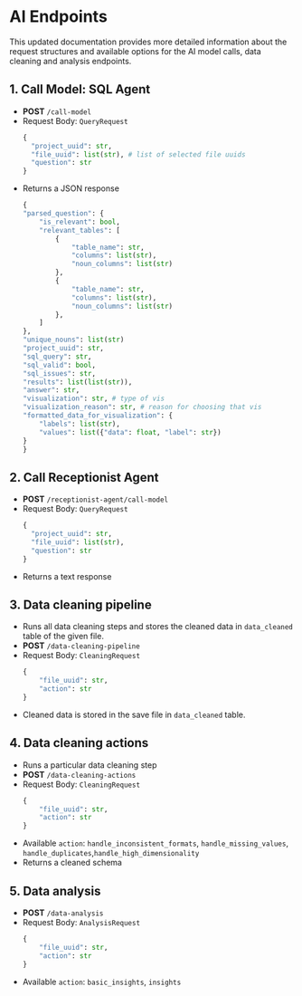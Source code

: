 # AI Endpoints
This updated documentation provides more detailed information about the request structures and available options for the AI model calls, data cleaning and analysis endpoints.

## 1. Call Model: SQL Agent
- **POST** `/call-model`
- Request Body: `QueryRequest`
  ```python
  {
    "project_uuid": str,
    "file_uuid": list(str), # list of selected file uuids
    "question": str
  }
- Returns a JSON response
    ```python
    {
    "parsed_question": {
        "is_relevant": bool,
        "relevant_tables": [
            {
                "table_name": str,
                "columns": list(str),
                "noun_columns": list(str)
            },
            {
                "table_name": str,
                "columns": list(str),
                "noun_columns": list(str)
            },
        ]
    },
    "unique_nouns": list(str)
    "project_uuid": str,
    "sql_query": str,
    "sql_valid": bool, 
    "sql_issues": str,
    "results": list(list(str)),
    "answer": str,
    "visualization": str, # type of vis
    "visualization_reason": str, # reason for choosing that vis
    "formatted_data_for_visualization": {
        "labels": list(str),
        "values": list({"data": float, "label": str})
    }
    }

## 2. Call Receptionist Agent
- **POST** `/receptionist-agent/call-model`
- Request Body: `QueryRequest`
  ```python
  {
    "project_uuid": str,
    "file_uuid": list(str),
    "question": str
  }
- Returns a text response

## 3. Data cleaning pipeline
- Runs all data cleaning steps and stores the cleaned data in `data_cleaned` table of the given file.
- **POST** `/data-cleaning-pipeline`
- Request Body: `CleaningRequest`
    ```python 
    {
        "file_uuid": str, 
        "action": str
    }
- Cleaned data is stored in the save file in `data_cleaned` table.

## 4. Data cleaning actions
- Runs a particular data cleaning step
- **POST** `/data-cleaning-actions`
- Request Body: `CleaningRequest`
    ```python 
    {
        "file_uuid": str, 
        "action": str
    }
- Available `action`: `handle_inconsistent_formats`, `handle_missing_values`, `handle_duplicates`,`handle_high_dimensionality`
- Returns a cleaned schema

## 5. Data analysis
- **POST** `/data-analysis`
- Request Body: `AnalysisRequest`
    ```python 
    {
        "file_uuid": str, 
        "action": str
    }
- Available `action`: `basic_insights`, `insights`